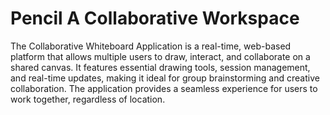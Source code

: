 # Pencil A Collaborative Workspace
 The Collaborative Whiteboard Application is a real-time, web-based platform that allows multiple users to draw, interact, and collaborate on a shared canvas. It features essential drawing tools, session management, and real-time updates, making it ideal for group brainstorming and creative collaboration. The application provides a seamless experience for users to work together, regardless of location.
